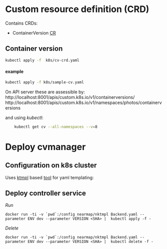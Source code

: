 
# Custom resource definition (CRD)

Contains CRDs:
- ContainerVersion [CR](cv-crd.yaml)

## Container version

```sh
kubectl apply -f  k8s/cv-crd.yaml
```

#### example
```sh
kubectl apply -f k8s/sample-cv.yaml  
```


On API server these are assessible by:
http://localhost:8001/apis/custom.k8s.io/v1/containerversions/
http://localhost:8001/apis/custom.k8s.io/v1/namespaces/photos/containerversions

and using *kubectl*:
```sh
    kubectl get cv --all-namespaces --v=8
```


# Deploy cvmanager
## Configuration on k8s cluster
Uses [ktmpl](https://github.com/jimmycuadra/ktmpl) based [tool](https://hub.docker.com/r/nearmap/nktmpl/) for yaml templating:

## Deploy controller service
*Run*
```
docker run -ti -v `pwd`:/config nearmap/nktmpl Backend.yaml --parameter ENV dev --parameter VERSION <SHA> |  kubectl apply -f -
```

*Delete*
```
docker run -ti -v `pwd`:/config nearmap/nktmpl Backend.yaml --parameter ENV dev --parameter VERSION <SHA> |  kubectl delete -f -
```

